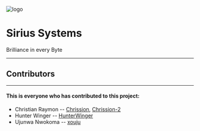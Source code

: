  ![logo](https://cdn.discordapp.com/attachments/1325961571293331526/1327436386529316894/Untitled51_20250110163757.png?ex=6785b1f9&is=67846079&hm=3a22880716f72025bbf153f832c684d975cfc0dc319083d728b9cc5358024919&)   
# Sirius Systems
Brilliance in every Byte
 - - -

## Contributors

- - -

#### This is everyone who has contributed to this project:

  

- Christian Raymon -- [Chrission](https://github.com/Chrission), [Chrission-2](https://github.com/Chrission-2)
- Hunter Winger -- [HunterWinger](https://github.com/HunterWinger)
- Ujunwa Nwokoma -- [xouju](https://github.com/xouju)